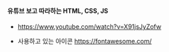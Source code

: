 #### 유튜브 보고 따라하는 HTML, CSS, JS

- https://www.youtube.com/watch?v=X91jsJyZofw

- 사용하고 있는 아이콘 https://fontawesome.com/